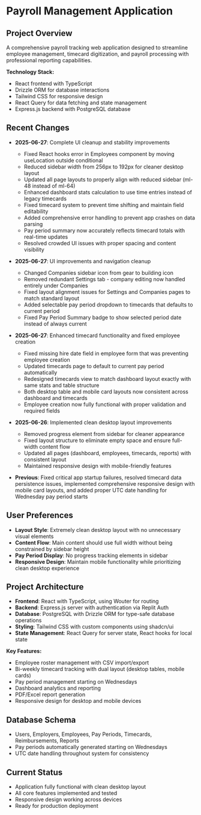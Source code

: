 # Payroll Management Application

## Project Overview
A comprehensive payroll tracking web application designed to streamline employee management, timecard digitization, and payroll processing with professional reporting capabilities.

**Technology Stack:**
- React frontend with TypeScript
- Drizzle ORM for database interactions
- Tailwind CSS for responsive design
- React Query for data fetching and state management
- Express.js backend with PostgreSQL database

## Recent Changes
- **2025-06-27**: Complete UI cleanup and stability improvements
  - Fixed React hooks error in Employees component by moving useLocation outside conditional
  - Reduced sidebar width from 256px to 192px for cleaner desktop layout
  - Updated all page layouts to properly align with reduced sidebar (ml-48 instead of ml-64)
  - Enhanced dashboard stats calculation to use time entries instead of legacy timecards
  - Fixed timecard system to prevent time shifting and maintain field editability
  - Added comprehensive error handling to prevent app crashes on data parsing
  - Pay period summary now accurately reflects timecard totals with real-time updates
  - Resolved crowded UI issues with proper spacing and content visibility

- **2025-06-27**: UI improvements and navigation cleanup
  - Changed Companies sidebar icon from gear to building icon
  - Removed redundant Settings tab - company editing now handled entirely under Companies
  - Fixed layout alignment issues for Settings and Companies pages to match standard layout
  - Added selectable pay period dropdown to timecards that defaults to current period
  - Fixed Pay Period Summary badge to show selected period date instead of always current

- **2025-06-27**: Enhanced timecard functionality and fixed employee creation
  - Fixed missing hire date field in employee form that was preventing employee creation
  - Updated timecards page to default to current pay period automatically
  - Redesigned timecards view to match dashboard layout exactly with same stats and table structure
  - Both desktop table and mobile card layouts now consistent across dashboard and timecards
  - Employee creation now fully functional with proper validation and required fields

- **2025-06-26**: Implemented clean desktop layout improvements
  - Removed progress element from sidebar for cleaner appearance
  - Fixed layout structure to eliminate empty space and ensure full-width content flow
  - Updated all pages (dashboard, employees, timecards, reports) with consistent layout
  - Maintained responsive design with mobile-friendly features

- **Previous**: Fixed critical app startup failures, resolved timecard data persistence issues, implemented comprehensive responsive design with mobile card layouts, and added proper UTC date handling for Wednesday pay period starts

## User Preferences
- **Layout Style**: Extremely clean desktop layout with no unnecessary visual elements
- **Content Flow**: Main content should use full width without being constrained by sidebar height
- **Pay Period Display**: No progress tracking elements in sidebar
- **Responsive Design**: Maintain mobile functionality while prioritizing clean desktop experience

## Project Architecture
- **Frontend**: React with TypeScript, using Wouter for routing
- **Backend**: Express.js server with authentication via Replit Auth
- **Database**: PostgreSQL with Drizzle ORM for type-safe database operations
- **Styling**: Tailwind CSS with custom components using shadcn/ui
- **State Management**: React Query for server state, React hooks for local state

**Key Features:**
- Employee roster management with CSV import/export
- Bi-weekly timecard tracking with dual layout (desktop tables, mobile cards)
- Pay period management starting on Wednesdays
- Dashboard analytics and reporting
- PDF/Excel report generation
- Responsive design for desktop and mobile devices

## Database Schema
- Users, Employers, Employees, Pay Periods, Timecards, Reimbursements, Reports
- Pay periods automatically generated starting on Wednesdays
- UTC date handling throughout system for consistency

## Current Status
- Application fully functional with clean desktop layout
- All core features implemented and tested
- Responsive design working across devices
- Ready for production deployment